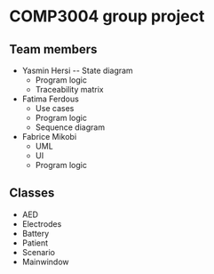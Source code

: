 # COMP3004 group project

## Team members
- Yasmin Hersi
  -- State diagram
  - Program logic
  - Traceability matrix
- Fatima Ferdous
  - Use cases
  - Program logic
  - Sequence diagram  
- Fabrice Mikobi
  - UML
  - UI
  - Program logic
## Classes 
- AED
- Electrodes
- Battery
- Patient
- Scenario
- Mainwindow

## 
